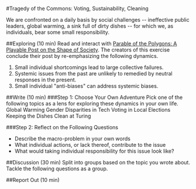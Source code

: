 #Tragedy of the Commons: Voting, Sustainability, Cleaning

We are confronted on a daily basis by social challenges -- ineffective public leaders, global warming, a sink full of dirty dishes -- for which we, as individuals, bear some small responsibility. 



##Exploring (10 min)
Read and interact with [Parable of the Polygons: A Playable Post on the Shape of Society](http://ncase.me/polygons/). The creators of this exercise conclude their post by re-emphasizing the following dynamics. 
1. Small individual shortcomings lead to large collective failures. 
2. Systemic issues from the past are unlikely to remedied by neutral responses in the present.
3. Small individual "anti-biases" can address systemic biases.

##Write (10 min)
###Step 1: Choose Your Own Adventure
Pick one of the following topics as a lens for exploring these dynamics in your own life.
Global Warming
Gender Disparities in Tech 
Voting in Local Elections
Keeping the Dishes Clean at Turing

###Step 2: Reflect on the Following Questions
* Describe the macro-problem in your own words
* What individual actions, or lack thereof, contribute to the issue
* What would taking individual responsibility for this issue look like?




##Discussion (30 min)
Split into groups based on the topic you wrote about. Tackle the following questions as a group.


##Report Out (10 min)
